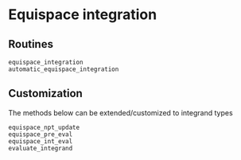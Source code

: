 # Equispace integration

## Routines

```@docs
equispace_integration
automatic_equispace_integration
```

## Customization

The methods below can be extended/customized to integrand types

```@docs
equispace_npt_update
equispace_pre_eval
equispace_int_eval
evaluate_integrand
```